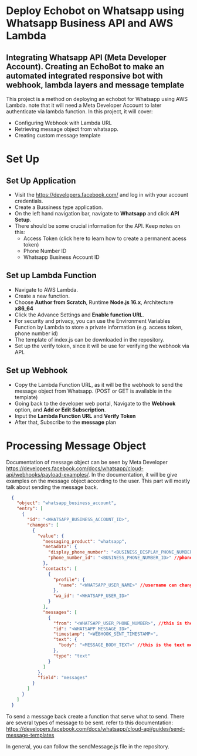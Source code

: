 # Deploy Echobot on Whatsapp using Whatsapp Business API and AWS Lambda
## Integrating Whatsapp API (Meta Developer Account). Creating an EchoBot to make an automated integrated responsive bot with webhook, lambda layers and message template

This project is a method on deploying an echobot for Whatsapp using AWS Lambda. note that it will need a Meta Developer Account to later authenticate via lambda function. In this project, it will cover:
  - Configuring Webhook with Lambda URL
  - Retrieving message object from whatsapp.
  - Creating custom message template

# Set Up
## Set Up Application
  - Visit the https://developers.facebook.com/ and log in with your account credentials. 
  - Create a Bussiness type application. 
  - On the left hand navigation bar, navigate to **Whatsapp** and click **API Setup**.
  - There should be some crucial information for the API. Keep notes on this:
    - Access Token (click here to learn how to create a permanent acess token)
    - Phone Number ID
    - Whatsapp Business Account ID
  
## Set up Lambda Function
  - Navigate to AWS Lambda.
  - Create a new function.
  - Choose **Author from Scratch**, Runtime **Node.js 16.x**, Architecture **x86_64**
  - Click the Advance Settings and **Enable function URL**.
  - For security and privacy, you can use the Environment Variables Function by Lambda to store a private information (e.g. access token, phone number id)
  - The template of index.js can be downloaded in the repository.
  - Set up the verify token, since it will be use for verifying the webhook via API.

## Set up Webhook 
  - Copy the Lambda Function URL, as it will be the webhook to send the message object from Whatsapp. (POST or GET is available in the template)
  - Going back to the developer web portal, Navigate to the **Webhook** option, and **Add or Edit Subscription**.
  - Input the **Lambda Function URL** and **Verify Token**
  - After that, Subscribe to the **message** plan

# Processing Message Object
Documentation of message object can be seen by Meta Developer https://developers.facebook.com/docs/whatsapp/cloud-api/webhooks/payload-examples/. In the documentation, it will be give examples on the message object according to the user. This part will mostly talk about sending the message back. 

```JSON
  {
    "object": "whatsapp_business_account",
    "entry": [
      {
        "id": "<WHATSAPP_BUSINESS_ACCOUNT_ID>",
        "changes": [
          {
            "value": {
              "messaging_product": "whatsapp",
              "metadata": {
                "display_phone_number": "<BUSINESS_DISPLAY_PHONE_NUMBER>",
                "phone_number_id": "<BUSINESS_PHONE_NUMBER_ID>" //phone number id use to sent the message back
              },
              "contacts": [
                {
                  "profile": {
                    "name": "<WHATSAPP_USER_NAME>" //username can change according to the user
                  },
                  "wa_id": "<WHATSAPP_USER_ID>"
                }
              ],
              "messages": [
                {
                  "from": "<WHATSAPP_USER_PHONE_NUMBER>", //this is the user phone number
                  "id": "<WHATSAPP_MESSAGE_ID>",
                  "timestamp": "<WEBHOOK_SENT_TIMESTAMP>",
                  "text": {
                    "body": "<MESSAGE_BODY_TEXT>" //this is the text message
                  },
                  "type": "text"
                }
              ]
            },
            "field": "messages"
          }
        ]
      }
    ]
  }
```

To send a message back create a function that serve what to send. There are several types of message to be sent. refer to this documentation: https://developers.facebook.com/docs/whatsapp/cloud-api/guides/send-message-templates

In general, you can follow the sendMessage.js file in the repository.


